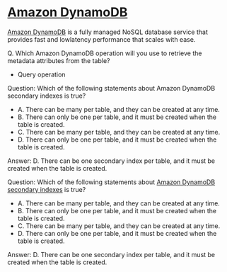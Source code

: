 # [Amazon DynamoDB](dynamodb.md)
[Amazon DynamoDB]() is a fully managed NoSQL database service that provides fast and lowlatency performance that scales with ease.

Q. Which Amazon DynamoDB operation will you use to retrieve the metadata attributes from the table?
- Query operation

Question: Which of the following statements about Amazon DynamoDB secondary indexes is true?
- A. There can be many per table, and they can be created at any time.
- B. There can only be one per table, and it must be created when the table is created.
- C. There can be many per table, and they can be created at any time.
- D. There can only be one per table, and it must be created when the table is created.

Answer: D. There can be one secondary index per table, and it must be created when the table is created.

Question: Which of the following statements about [Amazon DynamoDB secondary indexes](https://docs.aws.amazon.com/amazondynamodb/latest/developerguide/SecondaryIndexes.html) is true?
- A. There can be many per table, and they can be created at any time.
- B. There can only be one per table, and it must be created when the table is created.
- C. There can be many per table, and they can be created at any time.
- D. There can only be one per table, and it must be created when the table is created.

Answer: D. There can be one secondary index per table, and it must be created when the table is created.

